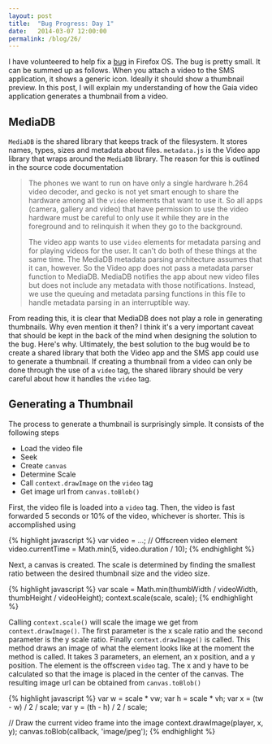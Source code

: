 ```yaml
---
layout: post
title:  "Bug Progress: Day 1"
date:   2014-03-07 12:00:00
permalink: /blog/26/
---
```


I have volunteered to help fix a [bug](https://bugzilla.mozilla.org/show_bug.cgi?id=924609) in Firefox OS. The bug is pretty small. It can be summed up as follows. When you attach a video to the SMS application, it shows a generic icon. Ideally it should show a thumbnail preview. In this post, I will explain my understanding of how the Gaia video application generates a thumbnail from a video.

## MediaDB

`MediaDB` is the shared library that keeps track of the filesystem. It stores names, types, sizes and metadata about files. `metadata.js` is the Video app library that wraps around the `MediaDB` library. The reason for this is outlined in the source code documentation 

> The phones we want to run on have only a single hardware h.264 video decoder, and gecko is not yet smart enough to share the hardware among all the `video` elements that want to use it. So all apps (camera, gallery and video) that have permission to use the video hardware must be careful to only use it while they are in the foreground and to relinquish it when they go to the background.
> 
> The video app wants to use `video` elements for metadata parsing and for playing videos for the user. It can't do both of these things at the same time. The MediaDB metadata parsing architecture assumes that it can, however. So the Video app does not pass a metadata parser function to MediaDB. MediaDB notifies the app about new video files but does not include any metadata with those notifications. Instead, we use the queuing and metadata parsing functions in this file to handle metadata parsing in an interruptible way.

From reading this, it is clear that MediaDB does not play a role in generating thumbnails. Why even mention it then? I think it's a very important caveat that should be kept in the back of the mind when designing the solution to the bug. Here's why. Ultimately, the best solution to the bug would be to create a shared library that both the Video app and the SMS app could use to generate a thumbnail. If creating a thumbnail from a video can only be done through the use of a `video` tag, the shared library should be very careful about how it handles the `video` tag.

## Generating a Thumbnail

The process to generate a thumbnail is surprisingly simple. It consists of the following steps

* Load the video file
* Seek
* Create `canvas`
* Determine Scale
* Call `context.drawImage` on the `video` tag
* Get image url from `canvas.toBlob()`

First, the video file is loaded into a `video` tag. Then, the video is fast forwarded 5 seconds or 10% of the video, whichever is shorter. This is accomplished using

{% highlight javascript %}
var video = ...; // Offscreen video element
video.currentTime = Math.min(5, video.duration / 10);
{% endhighlight %}

Next, a canvas is created. The scale is determined by finding the smallest ratio between the desired thumbnail size and the video size.

{% highlight javascript %}
var scale = Math.min(thumbWidth / videoWidth, thumbHeight / videoHeight);
context.scale(scale, scale);
{% endhighlight %}

Calling `context.scale()` will scale the image we get from `context.drawImage()`. The first parameter is the x scale ratio and the second parameter is the y scale ratio. Finally `context.drawImage()` is called. This method draws an image of what the element looks like at the moment the method is called. It takes 3 parameters, an element, an x position, and a y position. The element is the offscreen `video` tag. The x and y have to be calculated so that the image is placed in the center of the canvas. The resulting image url can be obtained from `canvas.toBlob()`

{% highlight javascript %}
var w = scale * vw;
var h = scale * vh;
var x = (tw - w) / 2 / scale;
var y = (th - h) / 2 / scale;

// Draw the current video frame into the image
context.drawImage(player, x, y);
canvas.toBlob(callback, 'image/jpeg');
{% endhighlight %}
